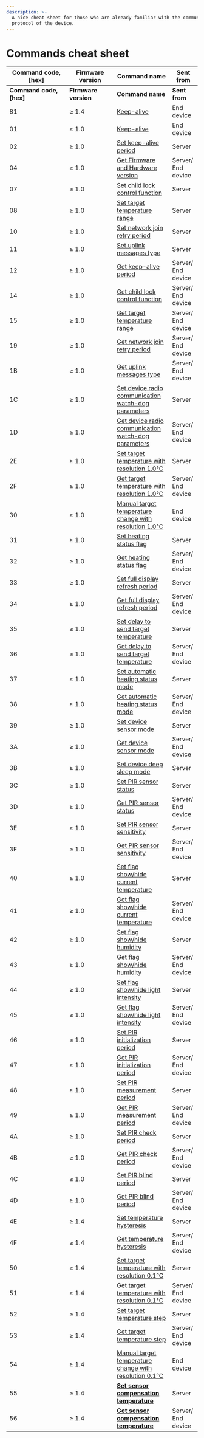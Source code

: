```yaml
---
description: >-
  A nice cheat sheet for those who are already familiar with the communication
  protocol of the device.
---
```


# Commands cheat sheet

<table data-header-hidden><thead><tr><th width="142">Command code, [hex]</th><th width="109">Firmware version</th><th>Command name</th><th>Sent from</th></tr></thead><tbody><tr><td><strong>Command code, [hex]</strong></td><td><strong>Firmware version</strong></td><td><strong>Command name</strong></td><td><strong>Sent from</strong></td></tr><tr><td>81</td><td>≥ 1.4</td><td><a href="keep-alive.md">Keep-alive</a></td><td>End device</td></tr><tr><td>01</td><td>≥ 1.0</td><td><a href="keep-alive.md">Keep-alive</a></td><td>End device</td></tr><tr><td>02</td><td>≥ 1.0</td><td><a href="keep-alive.md#set-keep-alive-period">Set keep-alive period</a></td><td>Server</td></tr><tr><td>04</td><td>≥ 1.0</td><td><a href="get-firmware-and-hardware-version.md">Get Firmware and Hardware version</a></td><td>Server/ End device</td></tr><tr><td>07</td><td>≥ 1.0</td><td><a href="child-lock.md#set">Set child lock control function</a></td><td>Server</td></tr><tr><td>08</td><td>≥ 1.0</td><td><a href="target-temperature-and-temperature-range.md#set-1">Set target temperature range</a></td><td>Server</td></tr><tr><td>10</td><td>≥ 1.0</td><td><a href="network-related-settings-and-others.md#set">Set network join retry period</a></td><td>Server</td></tr><tr><td>11</td><td>≥ 1.0</td><td><a href="uplink-types.md#set">Set uplink messages type</a></td><td>Server</td></tr><tr><td>12</td><td>≥ 1.0</td><td><a href="keep-alive.md#get-keep-alive-period">Get keep-alive period</a></td><td>Server/ End device</td></tr><tr><td>14</td><td>≥ 1.0</td><td><a href="child-lock.md#get">Get child lock control function</a></td><td>Server/ End device</td></tr><tr><td>15</td><td>≥ 1.0</td><td><a href="target-temperature-and-temperature-range.md#get-1">Get target temperature range</a></td><td>Server/ End device</td></tr><tr><td>19</td><td>≥ 1.0</td><td><a href="network-related-settings-and-others.md#get">Get network join retry period</a></td><td>Server/ End device</td></tr><tr><td>1B</td><td>≥ 1.0</td><td><a href="uplink-types.md#get">Get uplink messages type</a></td><td>Server/ End device</td></tr><tr><td>1C</td><td>≥ 1.0</td><td><a href="network-related-settings-and-others.md#set-1">Set device radio communication watch-dog parameters</a></td><td>Server</td></tr><tr><td>1D</td><td>≥ 1.0</td><td><a href="network-related-settings-and-others.md#get-1">Get device radio communication watch-dog parameters</a></td><td>Server/ End device</td></tr><tr><td>2E</td><td>≥ 1.0</td><td><a href="target-temperature-and-temperature-range.md#set-1">Set target temperature with resolution 1.0°C</a></td><td>Server</td></tr><tr><td>2F</td><td>≥ 1.0</td><td><a href="target-temperature-and-temperature-range.md#get-1">Get target temperature with resolution 1.0°C</a></td><td>Server/ End device</td></tr><tr><td>30</td><td>≥ 1.0</td><td><a href="target-temperature-and-temperature-range.md#target-temperature-range">Manual target temperature change with resolution 1.0°C</a></td><td>End device</td></tr><tr><td>31</td><td>≥ 1.0</td><td><a href="heating-status-flag.md#set-1">Set heating status flag</a></td><td>Server</td></tr><tr><td>32</td><td>≥ 1.0</td><td><a href="heating-status-flag.md#get-1">Get heating status flag</a></td><td>Server/ End device</td></tr><tr><td>33</td><td>≥ 1.0</td><td><a href="network-related-settings-and-others.md#set-2">Set full display refresh period</a></td><td>Server</td></tr><tr><td>34</td><td>≥ 1.0</td><td><a href="network-related-settings-and-others.md#get-2">Get full display refresh period</a></td><td>Server/ End device</td></tr><tr><td>35</td><td>≥ 1.0</td><td><a href="target-temperature-and-temperature-range.md#set-2">Set delay to send target temperature</a></td><td>Server</td></tr><tr><td>36</td><td>≥ 1.0</td><td><a href="target-temperature-and-temperature-range.md#get-2">Get delay to send target temperature</a></td><td>Server/ End device</td></tr><tr><td>37</td><td>≥ 1.0</td><td><a href="heating-status-flag.md#set">Set automatic heating status mode</a></td><td>Server</td></tr><tr><td>38</td><td>≥ 1.0</td><td><a href="heating-status-flag.md#get">Get automatic heating status mode</a></td><td>Server/ End device</td></tr><tr><td>39</td><td>≥ 1.0</td><td><a href="sensor-mode-and-hiding-data-from-the-display.md#set">Set device sensor mode</a></td><td>Server</td></tr><tr><td>3А</td><td>≥ 1.0</td><td><a href="sensor-mode-and-hiding-data-from-the-display.md#get">Get device sensor mode</a></td><td>Server/ End device</td></tr><tr><td>3B</td><td>≥ 1.0</td><td><a href="network-related-settings-and-others.md#deep-sleep-activation">Set device deep sleep mode</a></td><td>Server</td></tr><tr><td>3C</td><td>≥ 1.0</td><td><a href="pir-motion-sensor.md#set">Set PIR sensor status</a></td><td>Server</td></tr><tr><td>3D</td><td>≥ 1.0</td><td><a href="pir-motion-sensor.md#get">Get PIR sensor status</a></td><td>Server/ End device</td></tr><tr><td>3E</td><td>≥ 1.0</td><td><a href="pir-motion-sensor.md#set-4">Set PIR sensor sensitivity</a></td><td>Server</td></tr><tr><td>3F</td><td>≥ 1.0</td><td><a href="pir-motion-sensor.md#get-4">Get PIR sensor sensitivity</a></td><td>Server/ End device</td></tr><tr><td>40</td><td>≥ 1.0</td><td><a href="sensor-mode-and-hiding-data-from-the-display.md#set-1">Set flag show/hide current temperature</a></td><td>Server</td></tr><tr><td>41</td><td>≥ 1.0</td><td><a href="sensor-mode-and-hiding-data-from-the-display.md#get-1">Get flag show/hide current temperature</a></td><td>Server/ End device</td></tr><tr><td>42</td><td>≥ 1.0</td><td><a href="sensor-mode-and-hiding-data-from-the-display.md#set-2">Set flag show/hide humidity</a></td><td>Server</td></tr><tr><td>43</td><td>≥ 1.0</td><td><a href="sensor-mode-and-hiding-data-from-the-display.md#get-2">Get flag show/hide humidity</a></td><td>Server/ End device</td></tr><tr><td>44</td><td>≥ 1.0</td><td><a href="sensor-mode-and-hiding-data-from-the-display.md#set-3">Set flag show/hide light intensity</a></td><td>Server</td></tr><tr><td>45</td><td>≥ 1.0</td><td><a href="sensor-mode-and-hiding-data-from-the-display.md#get-3">Get flag show/hide light intensity</a></td><td>Server/ End device</td></tr><tr><td>46</td><td>≥ 1.0</td><td><a href="pir-motion-sensor.md#set-5">Set PIR initialization period</a></td><td>Server</td></tr><tr><td>47</td><td>≥ 1.0</td><td><a href="pir-motion-sensor.md#get-5">Get PIR initialization period</a></td><td>Server/ End device</td></tr><tr><td>48</td><td>≥ 1.0</td><td><a href="pir-motion-sensor.md#set-3">Set PIR measurement period</a></td><td>Server</td></tr><tr><td>49</td><td>≥ 1.0</td><td><a href="pir-motion-sensor.md#get-3">Get PIR measurement period</a></td><td>Server/ End device</td></tr><tr><td>4A</td><td>≥ 1.0</td><td><a href="pir-motion-sensor.md#set-2">Set PIR check period</a></td><td>Server</td></tr><tr><td>4B</td><td>≥ 1.0</td><td><a href="pir-motion-sensor.md#get-2">Get PIR check period</a></td><td>Server/ End device</td></tr><tr><td>4C</td><td>≥ 1.0</td><td><a href="pir-motion-sensor.md#set-1">Set PIR blind period</a></td><td>Server</td></tr><tr><td>4D</td><td>≥ 1.0</td><td><a href="pir-motion-sensor.md#get-1">Get PIR blind period</a></td><td>Server/ End device</td></tr><tr><td>4E</td><td>≥ 1.4</td><td><a href="target-temperature-and-temperature-range.md#set-5">Set temperature hysteresis</a></td><td>Server</td></tr><tr><td>4F</td><td>≥ 1.4</td><td><a href="target-temperature-and-temperature-range.md#get-5">Get temperature hysteresis</a></td><td>Server/ End device</td></tr><tr><td>50</td><td>≥ 1.4</td><td><a href="target-temperature-and-temperature-range.md#set">Set target temperature with resolution 0.1°C</a></td><td>Server</td></tr><tr><td>51</td><td>≥ 1.4</td><td><a href="target-temperature-and-temperature-range.md#get">Get target temperature with resolution 0.1°C</a></td><td>Server/ End device</td></tr><tr><td>52</td><td>≥ 1.4</td><td><a href="target-temperature-and-temperature-range.md#set-4">Set target temperature step</a></td><td>Server</td></tr><tr><td>53</td><td>≥ 1.4</td><td><a href="target-temperature-and-temperature-range.md#get-4">Get target temperature step</a></td><td>Server/ End device</td></tr><tr><td>54</td><td>≥ 1.4</td><td><a href="target-temperature-and-temperature-range.md#manual-change-from-the-thermostats-buttons">Manual target temperature change with resolution 0.1°C</a></td><td>End device</td></tr><tr><td>55</td><td>≥ 1.4</td><td><a href="target-temperature-and-temperature-range.md#set-6"><strong>Set sensor compensation temperature</strong></a></td><td>Server</td></tr><tr><td>56</td><td>≥ 1.4</td><td><a href="target-temperature-and-temperature-range.md#get-6"><strong>Get sensor compensation temperature</strong></a></td><td>Server/ End device</td></tr></tbody></table>

